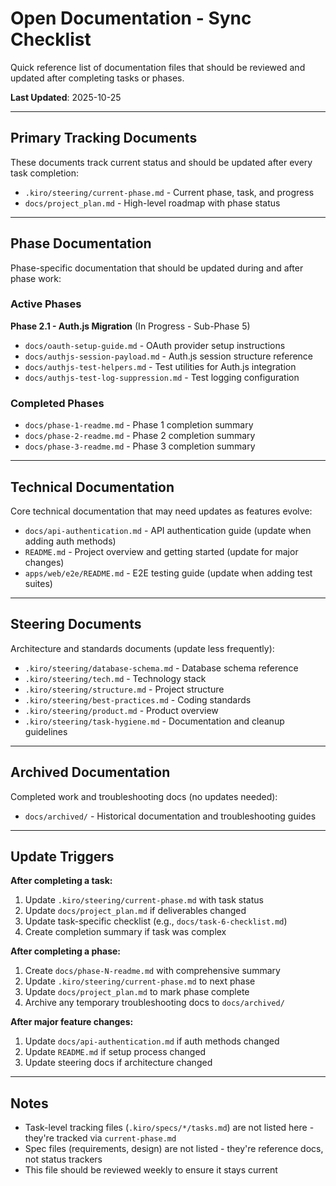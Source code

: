 # Open Documentation - Sync Checklist

Quick reference list of documentation files that should be reviewed and updated after completing tasks or phases.

**Last Updated**: 2025-10-25

---

## Primary Tracking Documents

These documents track current status and should be updated after every task completion:

- `.kiro/steering/current-phase.md` - Current phase, task, and progress
- `docs/project_plan.md` - High-level roadmap with phase status

---

## Phase Documentation

Phase-specific documentation that should be updated during and after phase work:

### Active Phases

**Phase 2.1 - Auth.js Migration** (In Progress - Sub-Phase 5)
- `docs/oauth-setup-guide.md` - OAuth provider setup instructions
- `docs/authjs-session-payload.md` - Auth.js session structure reference
- `docs/authjs-test-helpers.md` - Test utilities for Auth.js integration
- `docs/authjs-test-log-suppression.md` - Test logging configuration

### Completed Phases

- `docs/phase-1-readme.md` - Phase 1 completion summary
- `docs/phase-2-readme.md` - Phase 2 completion summary
- `docs/phase-3-readme.md` - Phase 3 completion summary

---

## Technical Documentation

Core technical documentation that may need updates as features evolve:

- `docs/api-authentication.md` - API authentication guide (update when adding auth methods)
- `README.md` - Project overview and getting started (update for major changes)
- `apps/web/e2e/README.md` - E2E testing guide (update when adding test suites)

---

## Steering Documents

Architecture and standards documents (update less frequently):

- `.kiro/steering/database-schema.md` - Database schema reference
- `.kiro/steering/tech.md` - Technology stack
- `.kiro/steering/structure.md` - Project structure
- `.kiro/steering/best-practices.md` - Coding standards
- `.kiro/steering/product.md` - Product overview
- `.kiro/steering/task-hygiene.md` - Documentation and cleanup guidelines

---

## Archived Documentation

Completed work and troubleshooting docs (no updates needed):

- `docs/archived/` - Historical documentation and troubleshooting guides

---

## Update Triggers

**After completing a task:**

1. Update `.kiro/steering/current-phase.md` with task status
2. Update `docs/project_plan.md` if deliverables changed
3. Update task-specific checklist (e.g., `docs/task-6-checklist.md`)
4. Create completion summary if task was complex

**After completing a phase:**

1. Create `docs/phase-N-readme.md` with comprehensive summary
2. Update `.kiro/steering/current-phase.md` to next phase
3. Update `docs/project_plan.md` to mark phase complete
4. Archive any temporary troubleshooting docs to `docs/archived/`

**After major feature changes:**

1. Update `docs/api-authentication.md` if auth methods changed
2. Update `README.md` if setup process changed
3. Update steering docs if architecture changed

---

## Notes

- Task-level tracking files (`.kiro/specs/*/tasks.md`) are not listed here - they're tracked via `current-phase.md`
- Spec files (requirements, design) are not listed - they're reference docs, not status trackers
- This file should be reviewed weekly to ensure it stays current
